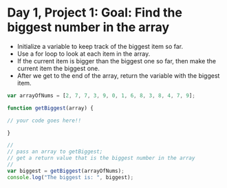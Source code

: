 # Day 1, Project 1: Goal: Find the biggest number in the array

- Initialize a variable to keep track of the biggest item so far.
- Use a for loop to look at each item in the array.
- If the current item is bigger than the biggest one so far, then make the current item the biggest one.
- After we get to the end of the array, return the variable with the biggest item.

```javascript
var arrayOfNums = [2, 7, 7, 3, 9, 0, 1, 6, 8, 3, 8, 4, 7, 9];

function getBiggest(array) {

// your code goes here!!

}

//
// pass an array to getBiggest;
// get a return value that is the biggest number in the array
//
var biggest = getBiggest(arrayOfNums);
console.log("The biggest is: ", biggest);
```

